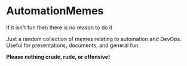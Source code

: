 # AutomationMemes
If it isn't fun then there is no reason to do it

Just a random collection of memes relating to automation and DevOps. Useful for presentations, documents, and general fun. 

**Please nothing crude, rude, or offensive!**
